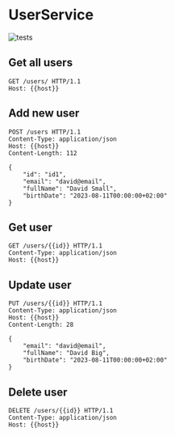 # UserService
![tests](https://github.com/adamijak/UserService/actions/workflows/tests.yml/badge.svg)

## Get all users
```HTTP
GET /users/ HTTP/1.1
Host: {{host}}
```

## Add new user
```HTTP
POST /users HTTP/1.1
Content-Type: application/json
Host: {{host}}
Content-Length: 112

{
    "id": "id1",
    "email": "david@email",
    "fullName": "David Small",
    "birthDate": "2023-08-11T00:00:00+02:00"
}
```

## Get user
```HTTP
GET /users/{{id}} HTTP/1.1
Content-Type: application/json
Host: {{host}}
```

## Update user
```HTTP
PUT /users/{{id}} HTTP/1.1
Content-Type: application/json
Host: {{host}}
Content-Length: 28

{
    "email": "david@email",
    "fullName": "David Big",
    "birthDate": "2023-08-11T00:00:00+02:00"
}
```

## Delete user
```HTTP
DELETE /users/{{id}} HTTP/1.1
Content-Type: application/json
Host: {{host}}
```
